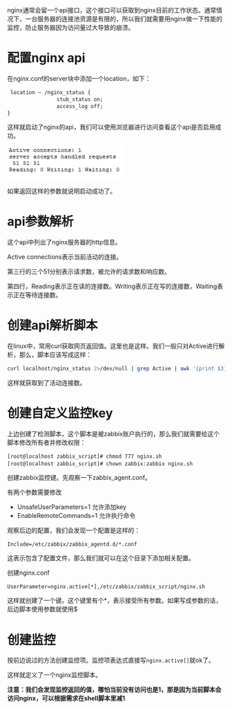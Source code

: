 nginx通常会留一个api接口，这个接口可以获取到nginx目前的工作状态。通常情况下，一台服务器的连接池资源是有限的，所以我们就需要用nginx做一下性能的监控，防止服务器因为访问量过大导致的崩溃。

# 配置nginx api

在nginx.conf的server块中添加一个location，如下：

```
 location ~ /nginx_status {
                stub_status on;
                access_log off;
}
```

这样就启动了nginx的api，我们可以使用浏览器进行访问查看这个api是否启用成功。

![6.png](.\img\6.png)

如果返回这样的参数就说明启动成功了。

# api参数解析

这个api中列出了nginx服务器的http信息。

Active connections表示当前活动的连接。

第三行的三个51分别表示请求数，被允许的请求数和响应数。

第四行，Reading表示正在读的连接数。Writing表示正在写的连接数，Waiting表示正在等待连接数。

# 创建api解析脚本

在linux中，常用curl获取网页返回值。这里也是这样。我们一般只对Active进行解析，那么，脚本应该写成这样：

```bash
curl localhost/nginx_status 2>/dev/null | grep Active | awk '{print $3}'
```

这样就获取到了活动连接数。

# 创建自定义监控key

上边创建了检测脚本，这个脚本是被zabbix账户执行的，那么我们就需要给这个脚本修改所有者并修改权限：

```bash
[root@localhost zabbix_script]# chmod 777 nginx.sh 
[root@localhost zabbix_script]# chown zabbix:zabbix nginx.sh 
```

创建zabbix监控键。先观察一下zabbix_agent.conf。

有两个参数需要修改

* UnsafeUserParameters=1 允许添加key
* EnableRemoteCommands=1 允许执行命令

观察后边的配置，我们会发现一个配置是这样的：

```
Include=/etc/zabbix/zabbix_agentd.d/*.conf
```

这表示包含了配置文件，那么我们就可以在这个目录下添加相关配置。

创建nginx.conf

```
UserParameter=nginx.active[*],/etc/zabbix/zabbix_script/nginx.sh
```

这样就创建了一个键。这个键里有个*，表示接受所有参数。如果写成参数的话，后边脚本使用参数就使用$

# 创建监控

按前边说过的方法创建监控项。监控项表达式直接写```nginx.active[]```就ok了。

这样就定义了一个nginx监控脚本。

**注意：我们会发现监控返回的值，哪怕当前没有访问也是1，那是因为当前脚本会访问nginx，可以根据需求在shell脚本里减1**
